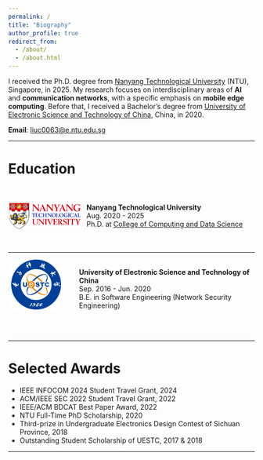 ```yaml
---
permalink: /
title: "Biography"
author_profile: true
redirect_from: 
  - /about/
  - /about.html
---
```


I received the Ph.D. degree from [Nanyang Technological University](https://www.ntu.edu.sg/) (NTU), Singapore, in 2025. My research focuses on interdisciplinary areas of **AI** and **communication networks**, with a specific emphasis on **mobile edge computing**. Before that, I received a Bachelor’s degree from [University of Electronic Science and Technology of China](https://www.uestc.edu.cn/), China, in 2020.

**Email**: liuc0063@e.ntu.edu.sg

<hr>

# Education 

<div style="display: flex; align-items: center;">
    <div style="width: 150px; height: 120px; margin-right: 10px;">
        <img src="../images/NTU_Logo.png" alt="NTU Logo" style="width: 100%; height: 100%; object-fit: contain;" />
    </div>
    <div>
        <b>Nanyang Technological University</b> <br>
        Aug. 2020 - 2025  <br>
        Ph.D. at <a href="https://www.ntu.edu.sg/computing">College of Computing and Data Science</a>
<!--         Also affiliated with <a href="https://www.ntu.edu.sg/erian">Energy Research Institute @ NTU</a> -->
    </div>
</div>

---


<div style="display: flex; align-items: center;">
    <div style="width: 150px; height: 120px; margin-right: 10px;">
        <img src="../images/UESTC_Logo.png" alt="UESTC Logo" style="width: 85%; height: 85%; object-fit: contain;" />
    </div>
    <div>
        <b>University of Electronic Science and Technology of China</b> <br>
        Sep. 2016 - Jun. 2020 <br>
        B.E. in Software Engineering (Network Security Engineering)
    </div>
</div>

&nbsp;

<hr>

# Selected Awards
+ IEEE INFOCOM 2024 Student Travel Grant, 2024
+ ACM/IEEE SEC 2022 Student Travel Grant, 2022
+ IEEE/ACM BDCAT Best Paper Award, 2022
+ NTU Full-Time PhD Scholarship, 2020
+ Third-prize in Undergraduate Electronics Design Contest of Sichuan Province, 2018
+ Outstanding Student Scholarship of UESTC, 2017 & 2018
  
<hr>
